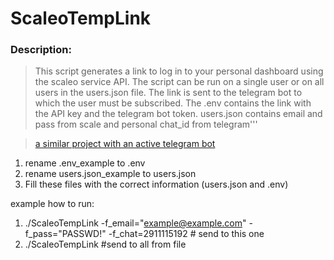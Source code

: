 # ScaleoTempLink
### Description:

>This script generates a link to log in to your personal dashboard using the scaleo service API. The script can be run on a single user or on all users in the users.json file. The link is sent to the telegram bot to which the user must be subscribed. The .env contains the link with the API key and the telegram bot token. users.json contains email and pass from scale and personal chat_id from telegram'''

>[a similar project with an active telegram bot](https://github.com/sarff/ScaleoAcriveBot_GetLink)

1) rename .env_example to .env
2) rename users.json_example to users.json
3) Fill these files with the correct information (users.json and .env)

example how to run:
1) ./ScaleoTempLink -f_email="example@example.com" -f_pass="PASSWD!" -f_chat=2911115192  # send to this one
2) ./ScaleoTempLink #send to all from file
